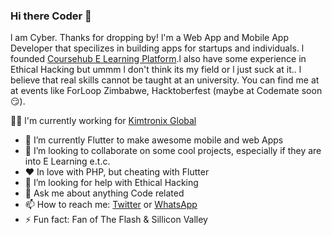 ### Hi there Coder 👋
 
l am Cyber. Thanks for dropping by! l'm a Web App and Mobile App Developer that specilizes in building apps for startups and individuals. l founded [Coursehub E Learning Platform](https://coursehub.co.zw).l also have some experience in Ethical Hacking but ummm l don't think its my field or l just suck at it.. l believe that real skills cannot be taught at an university. You can find me at at events like ForLoop Zimbabwe, Hacktoberfest (maybe at Codemate soon😏).


👨‍💻 l'm currently working for [Kimtronix Global](https://www.kimtronix.com/)

- 🔭 I’m currently Flutter to make awesome mobile and web Apps
- 👯 I’m looking to collaborate on some cool projects, especially if they are into E Learning e.t.c.
- ❤️ In love with PHP, but cheating with Flutter
- 🤔 I’m looking for help with Ethical Hacking
- 💬 Ask me about anything Code related
- 📫 How to reach me: [Twitter](https://twitter.com/tanyathecoder) or [WhatsApp](https://api.whatsapp.com/send?phone=263776504919)
- ⚡ Fun fact: Fan of The Flash & Sillicon Valley
